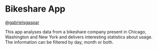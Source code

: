 # Bikeshare App
[@gabrielsgaspar](https://github.com/gabrielsgaspar)


This app analyses data from a bikeshare company present in Chicago, Washington and New York and delivers interesting statistics about usage. The information can be filtered by day, month or both.
